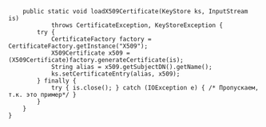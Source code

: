         public static void loadX509Certificate(KeyStore ks, InputStream is)
                throws CertificateException, KeyStoreException {
            try {
                CertificateFactory factory = CertificateFactory.getInstance("X509");
                X509Certificate x509 = (X509Certificate)factory.generateCertificate(is);
                String alias = x509.getSubjectDN().getName();
                ks.setCertificateEntry(alias, x509);
            } finally {
                try { is.close(); } catch (IOException e) { /* Пропускаем, т.к. это пример*/ }
            }
        }
    }